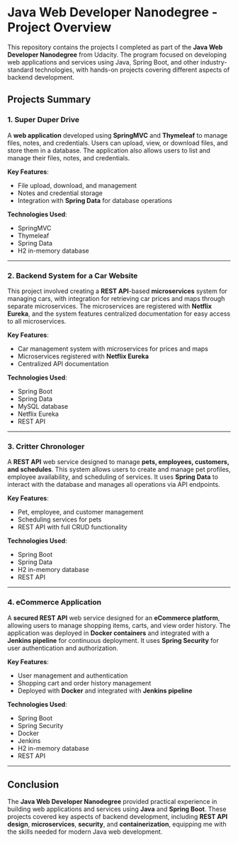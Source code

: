 # Java Web Developer Nanodegree - Project Overview

This repository contains the projects I completed as part of the **Java Web Developer Nanodegree** from Udacity. The program focused on developing web applications and services using Java, Spring Boot, and other industry-standard technologies, with hands-on projects covering different aspects of backend development.

## Projects Summary

### 1. **Super Duper Drive**

A **web application** developed using **SpringMVC** and **Thymeleaf** to manage files, notes, and credentials. Users can upload, view, or download files, and store them in a database. The application also allows users to list and manage their files, notes, and credentials.

**Key Features**:
- File upload, download, and management
- Notes and credential storage
- Integration with **Spring Data** for database operations

**Technologies Used**:
- SpringMVC
- Thymeleaf
- Spring Data
- H2 in-memory database

---

### 2. **Backend System for a Car Website**

This project involved creating a **REST API**-based **microservices** system for managing cars, with integration for retrieving car prices and maps through separate microservices. The microservices are registered with **Netflix Eureka**, and the system features centralized documentation for easy access to all microservices.

**Key Features**:
- Car management system with microservices for prices and maps
- Microservices registered with **Netflix Eureka**
- Centralized API documentation

**Technologies Used**:
- Spring Boot
- Spring Data
- MySQL database
- Netflix Eureka
- REST API

---

### 3. **Critter Chronologer**

A **REST API** web service designed to manage **pets, employees, customers, and schedules**. This system allows users to create and manage pet profiles, employee availability, and scheduling of services. It uses **Spring Data** to interact with the database and manages all operations via API endpoints.

**Key Features**:
- Pet, employee, and customer management
- Scheduling services for pets
- REST API with full CRUD functionality

**Technologies Used**:
- Spring Boot
- Spring Data
- H2 in-memory database
- REST API

---

### 4. **eCommerce Application**

A **secured REST API** web service designed for an **eCommerce platform**, allowing users to manage shopping items, carts, and view order history. The application was deployed in **Docker containers** and integrated with a **Jenkins pipeline** for continuous deployment. It uses **Spring Security** for user authentication and authorization.

**Key Features**:
- User management and authentication
- Shopping cart and order history management
- Deployed with **Docker** and integrated with **Jenkins pipeline**

**Technologies Used**:
- Spring Boot
- Spring Security
- Docker
- Jenkins
- H2 in-memory database
- REST API

---

## Conclusion

The **Java Web Developer Nanodegree** provided practical experience in building web applications and services using **Java** and **Spring Boot**. These projects covered key aspects of backend development, including **REST API design**, **microservices**, **security**, and **containerization**, equipping me with the skills needed for modern Java web development.
